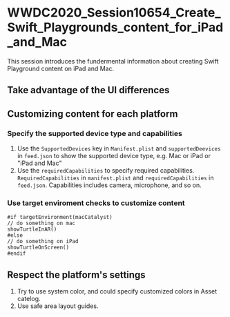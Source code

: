 # WWDC2020_Session10654_Create_Swift_Playgrounds_content_for_iPad_and_Mac

This session introduces the fundermental information about creating Swift Playground content on iPad and Mac.

## Take advantage of the UI differences

## Customizing content for each platform
### Specify the supported device type and capabilities
1. Use the `SupportedDevices` key in `Manifest.plist` and `supportedDeevices` in `feed.json` to show the supported device type, e.g. Mac or iPad or "iPad and Mac"
2. Use the `requiredCapabilities` to specify required capabilities. `RequiredCapabilities` in `manifest.plist` and `requiredCapabilities` in `feed.json`. Capabilities includes camera, microphone, and so on.
### Use target enviroment checks to customize content
```
#if targetEnvironment(macCatalyst)
// do something on mac
showTurtleInAR()
#else
// do something on iPad
showTurtleOnScreen()
#endif
```
## Respect the platform's settings
1. Try to use system color, and could specify customized colors in Asset catelog.
2. Use safe area layout guides.